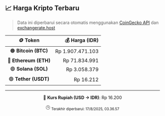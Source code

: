 

<!-- HARGA_KRIPTO -->
## 📈 Harga Kripto Terbaru

> Data ini diperbarui secara otomatis menggunakan [CoinGecko API](https://www.coingecko.com/) dan [exchangerate.host](https://exchangerate.host/)

<div align="center">

| 🪙 Token | 💰 Harga (IDR) |
|:------:|---------------:|
| 🟠 **Bitcoin (BTC)**   | Rp 1.907.471.103 |
| 🔵 **Ethereum (ETH)**  | Rp 71.834.991 |
| 🟣 **Solana (SOL)**    | Rp 3.058.379 |
| 🟢 **Tether (USDT)**   | Rp 16.212 |

---

💱 **Kurs Rupiah (USD → IDR)**: Rp 16.200

🕒 <sub>Terakhir diperbarui: 17/8/2025, 03.36.57</sub>

</div>
<!-- /HARGA_KRIPTO -->